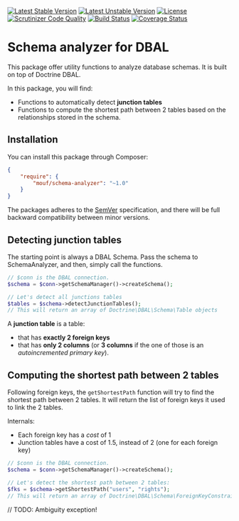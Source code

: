 [![Latest Stable Version](https://poser.pugx.org/mouf/schema-analyzer/v/stable)](https://packagist.org/packages/mouf/schema-analyzer)
[![Latest Unstable Version](https://poser.pugx.org/mouf/schema-analyzer/v/unstable)](https://packagist.org/packages/mouf/schema-analyzer)
[![License](https://poser.pugx.org/mouf/schema-analyzer/license)](https://packagist.org/packages/mouf/schema-analyzer)
[![Scrutinizer Code Quality](https://scrutinizer-ci.com/g/thecodingmachine/schema-analyzer/badges/quality-score.png?b=1.0)](https://scrutinizer-ci.com/g/thecodingmachine/schema-analyzer/?branch=1.0)
[![Build Status](https://travis-ci.org/thecodingmachine/schema-analyzer.svg?branch=1.0)](https://travis-ci.org/thecodingmachine/schema-analyzer)
[![Coverage Status](https://coveralls.io/repos/thecodingmachine/schema-analyzer/badge.svg?branch=1.0&service=github)](https://coveralls.io/github/thecodingmachine/schema-analyzer?branch=1.0)

# Schema analyzer for DBAL

This package offer utility functions to analyze database schemas. It is built on top of Doctrine DBAL.

In this package, you will find:

- Functions to automatically detect **junction tables**
- Functions to compute the shortest path between 2 tables based on the relationships stored in the schema.

## Installation

You can install this package through Composer:

```json
{
    "require": {
        "mouf/schema-analyzer": "~1.0"
    }
}
```

The packages adheres to the [SemVer](http://semver.org/) specification, and there will be full backward compatibility
between minor versions.

## Detecting junction tables

The starting point is always a DBAL Schema. Pass the schema to SchemaAnalyzer, and then, simply call the functions.

```php
// $conn is the DBAL connection.
$schema = $conn->getSchemaManager()->createSchema();

// Let's detect all junctions tables
$tables = $schema->detectJunctionTables();
// This will return an array of Doctrine\DBAL\Schema\Table objects
```

A **junction table** is a table:

- that has **exactly 2 foreign keys**
- that has **only 2 columns** (or **3 columns** if the one of those is an *autoincremented primary key*).

## Computing the shortest path between 2 tables

Following foreign keys, the `getShortestPath` function will try to find the shortest path between 2 tables.
It will return the list of foreign keys it used to link the 2 tables.

Internals:

- Each foreign key has a *cost* of 1
- Junction tables have a cost of 1.5, instead of 2 (one for each foreign key)

```php
// $conn is the DBAL connection.
$schema = $conn->getSchemaManager()->createSchema();

// Let's detect the shortest path between 2 tables:
$fks = $schema->getShortestPath("users", "rights");
// This will return an array of Doctrine\DBAL\Schema\ForeignKeyConstraint objects
```

// TODO: Ambiguity exception!
